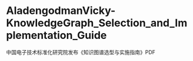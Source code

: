 # AladengodmanVicky-KnowledgeGraph_Selection_and_Implementation_Guide
中国电子技术标准化研究院发布《知识图谱选型与实施指南》PDF
